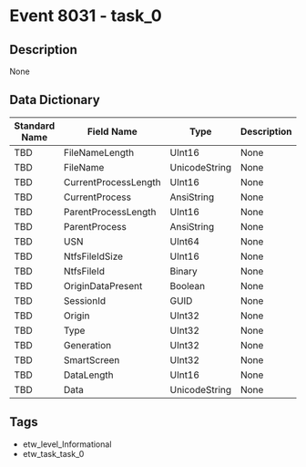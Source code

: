 # Event 8031 - task_0

## Description
None

## Data Dictionary
|Standard Name|Field Name|Type|Description|Sample Value|
|---|---|---|---|---|
|TBD|FileNameLength|UInt16|None|`None`|
|TBD|FileName|UnicodeString|None|`None`|
|TBD|CurrentProcessLength|UInt16|None|`None`|
|TBD|CurrentProcess|AnsiString|None|`None`|
|TBD|ParentProcessLength|UInt16|None|`None`|
|TBD|ParentProcess|AnsiString|None|`None`|
|TBD|USN|UInt64|None|`None`|
|TBD|NtfsFileIdSize|UInt16|None|`None`|
|TBD|NtfsFileId|Binary|None|`None`|
|TBD|OriginDataPresent|Boolean|None|`None`|
|TBD|SessionId|GUID|None|`None`|
|TBD|Origin|UInt32|None|`None`|
|TBD|Type|UInt32|None|`None`|
|TBD|Generation|UInt32|None|`None`|
|TBD|SmartScreen|UInt32|None|`None`|
|TBD|DataLength|UInt16|None|`None`|
|TBD|Data|UnicodeString|None|`None`|

## Tags
* etw_level_Informational
* etw_task_task_0